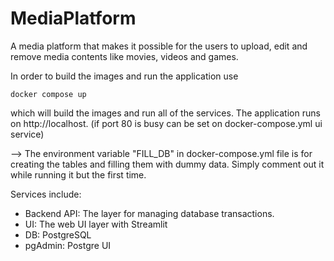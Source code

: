 # MediaPlatform
A media platform that makes it possible for the users to upload, edit and remove media contents like movies, videos and games.

In order to build the images and run the application use 
```
docker compose up
```
which will build the images and run all of the services. The application runs on http://localhost. (if port 80 is busy can be set on docker-compose.yml ui service)

--> The environment variable "FILL_DB" in docker-compose.yml file is for creating the tables and filling them with dummy data. Simply comment out it while running it but the first time. 

Services include:

- Backend API: The layer for managing database transactions. 
- UI: The web UI layer with Streamlit
- DB: PostgreSQL
- pgAdmin: Postgre UI
